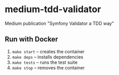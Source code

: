 # medium-tdd-validator
Medium publication "Symfony Validator a TDD way"

## Run with Docker

1. `make start` – creates the container
2. `make deps` – installs dependencies
3. `make tests` – runs the test suite
4. `make stop` – removes the container
